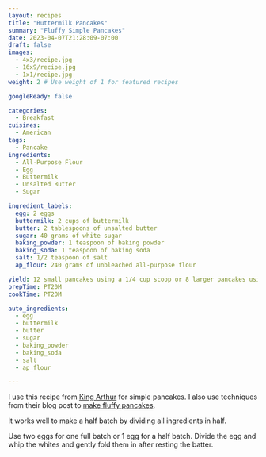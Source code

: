 ```yaml
---
layout: recipes
title: "Buttermilk Pancakes"
summary: "Fluffy Simple Pancakes"
date: 2023-04-07T21:28:09-07:00
draft: false
images:
  - 4x3/recipe.jpg
  - 16x9/recipe.jpg
  - 1x1/recipe.jpg
weight: 2 # Use weight of 1 for featured recipes

googleReady: false

categories:
  - Breakfast
cuisines:
  - American
tags:
  - Pancake
ingredients:
  - All-Purpose Flour
  - Egg
  - Buttermilk
  - Unsalted Butter
  - Sugar

ingredient_labels:
  egg: 2 eggs
  buttermilk: 2 cups of buttermilk
  butter: 2 tablespoons of unsalted butter
  sugar: 40 grams of white sugar
  baking_powder: 1 teaspoon of baking powder
  baking_soda: 1 teaspoon of baking soda
  salt: 1/2 teaspoon of salt
  ap_flour: 240 grams of unbleached all-purpose flour

yield: 12 small pancakes using a 1/4 cup scoop or 8 larger pancakes using a 1/3 cup scoop
prepTime: PT20M
cookTime: PT20M

auto_ingredients:
  - egg
  - buttermilk
  - butter
  - sugar
  - baking_powder
  - baking_soda
  - salt
  - ap_flour

---
```


I use this recipe from [King Arthur](https://www.kingarthurbaking.com/recipes/buttermilk-pancakes-recipe) for simple pancakes. 
I also use techniques from their blog post to 
[make fluffy pancakes](https://www.kingarthurbaking.com/blog/2019/01/21/how-to-make-fluffy-pancakes).

It works well to make a half batch by dividing all ingredients in half.

Use two eggs for one full batch or 1 egg for a half batch. Divide the egg and whip the whites and gently fold them in after resting 
the batter.
